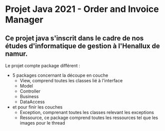 # Projet Java 2021 - Order and Invoice Manager
## Ce projet java s'inscrit dans le cadre de nos études d'informatique de gestion à l'Henallux de namur. 

Le projet compte package différent :

* 5 packages concernant la découpe en couche
  * View, comprend toutes les classes lié à l'interface
  * Model
  * Controller
  * Business
  * DataAccess
* et pour finir les couches
  * Exception, comprenant toutes les classes relevant les exceptions
  * Ressource, ce package comprend toutes les ressources tel que les images pour le thread
